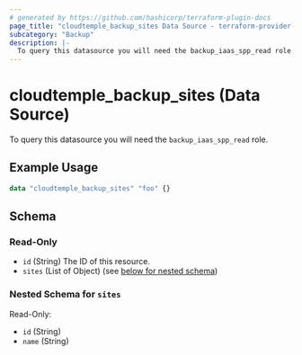 ```yaml
---
# generated by https://github.com/hashicorp/terraform-plugin-docs
page_title: "cloudtemple_backup_sites Data Source - terraform-provider-cloudtemple"
subcategory: "Backup"
description: |-
  To query this datasource you will need the backup_iaas_spp_read role.
---
```


# cloudtemple_backup_sites (Data Source)

To query this datasource you will need the `backup_iaas_spp_read` role.

## Example Usage

```terraform
data "cloudtemple_backup_sites" "foo" {}
```

<!-- schema generated by tfplugindocs -->
## Schema

### Read-Only

- `id` (String) The ID of this resource.
- `sites` (List of Object) (see [below for nested schema](#nestedatt--sites))

<a id="nestedatt--sites"></a>
### Nested Schema for `sites`

Read-Only:

- `id` (String)
- `name` (String)


